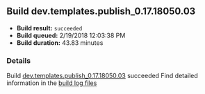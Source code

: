 ## Build dev.templates.publish_0.17.18050.03
- **Build result:** `succeeded`
- **Build queued:** 2/19/2018 12:03:38 PM
- **Build duration:** 43.83 minutes
### Details
Build [dev.templates.publish_0.17.18050.03](https://winappstudio.visualstudio.com/web/build.aspx?pcguid=a4ef43be-68ce-4195-a619-079b4d9834c2&builduri=vstfs%3a%2f%2f%2fBuild%2fBuild%2f25044) succeeded
Find detailed information in the [build log files](https://uwpctdiags.blob.core.windows.net/buildlogs/dev.templates.publish_0.17.18050.03_logs.zip)
